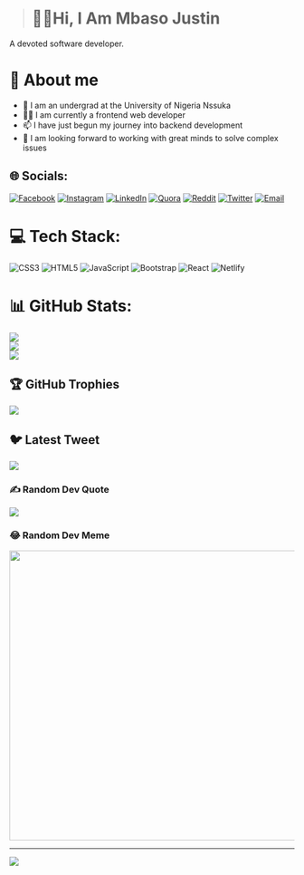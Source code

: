  > # 👋🏿Hi, I Am Mbaso Justin
   A devoted software developer.
 
 # 💫 About me
- 🏫 I am an undergrad at the University of Nigeria Nssuka
- 👩‍💻 I am currently a frontend web developer
- 📫 I have just begun my journey into backend development
- 💬 I am looking forward to working with great minds to solve complex issues 

## 🌐 Socials:
[![Facebook](https://img.shields.io/badge/Facebook-%231877F2.svg?logo=Facebook&logoColor=white)](https://facebook.com/justinmbaso) [![Instagram](https://img.shields.io/badge/Instagram-%23E4405F.svg?logo=Instagram&logoColor=white)](https://instagram.com/ifenna_mb) [![LinkedIn](https://img.shields.io/badge/LinkedIn-%230077B5.svg?logo=linkedin&logoColor=white)](https://linkedin.com/in/justinmbaso) [![Quora](https://img.shields.io/badge/Quora-%23B92B27.svg?logo=Quora&logoColor=white)](https://quora.com/profile/justinmbaso) [![Reddit](https://img.shields.io/badge/Reddit-%23FF4500.svg?logo=Reddit&logoColor=white)](https://reddit.com/user/justinmbaso) [![Twitter](https://img.shields.io/badge/Twitter-%231DA1F2.svg?logo=Twitter&logoColor=white)](https://twitter.com/justinmbaso) [![Email](https://img.shields.io/badge/-Email-informational?logo=mail.ru&logoColor=white&style=flat)](http://justinmbaso16@gmail.com/)

# 💻 Tech Stack:
![CSS3](https://img.shields.io/badge/css3-%231572B6.svg?style=for-the-badge&logo=css3&logoColor=white) ![HTML5](https://img.shields.io/badge/html5-%23E34F26.svg?style=for-the-badge&logo=html5&logoColor=white) ![JavaScript](https://img.shields.io/badge/javascript-%23323330.svg?style=for-the-badge&logo=javascript&logoColor=%23F7DF1E) ![Bootstrap](https://img.shields.io/badge/bootstrap-%23563D7C.svg?style=for-the-badge&logo=bootstrap&logoColor=white) ![React](https://img.shields.io/badge/react-%2320232a.svg?style=for-the-badge&logo=react&logoColor=%2361DAFB) ![Netlify](https://img.shields.io/badge/netlify-%23000000.svg?style=for-the-badge&logo=netlify&logoColor=#00C7B7)
# 📊 GitHub Stats:
![](https://github-readme-stats.vercel.app/api?username=Justin-mbaso&theme=dark&hide_border=false&include_all_commits=false&count_private=false)<br/>
![](https://github-readme-streak-stats.herokuapp.com/?user=Justin-mbaso&theme=dark&hide_border=false)<br/>
![](https://github-readme-stats.vercel.app/api/top-langs/?username=Justin-mbaso&theme=dark&hide_border=false&include_all_commits=false&count_private=false&layout=compact)

## 🏆 GitHub Trophies
![](https://github-profile-trophy.vercel.app/?username=Justin-mbaso&theme=radical&no-frame=false&no-bg=true&margin-w=4)

## 🐦 Latest Tweet
[![](https://gtce.itsvg.in/api?username=justinmbaso)](https://gtce.itsvg.in)

### ✍️ Random Dev Quote
![](https://quotes-github-readme.vercel.app/api?type=horizontal&theme=radical)

### 😂 Random Dev Meme
<img src="https://random-memer.herokuapp.com/" width="512px"/>

---
[![](https://visitcount.itsvg.in/api?id=Justin-mbaso&icon=0&color=0)](https://visitcount.itsvg.in)

<!-- Proudly created with GPRM ( https://gprm.itsvg.in ) -->
<!---
Justin-mbaso/Justin-mbaso is a ✨ special ✨ repository because its `README.md` (this file) appears on your GitHub profile.
You can click the Preview link to take a look at your changes.
--->
